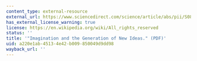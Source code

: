 ```yaml
---
content_type: external-resource
external_url: https://www.sciencedirect.com/science/article/abs/pii/S0885201414000744
has_external_license_warning: true
license: https://en.wikipedia.org/wiki/All_rights_reserved
status: ''
title: '"Imagination and the Generation of New Ideas." (PDF)'
uid: a220e1ab-4513-4e42-b009-850049d9dd98
wayback_url: ''
---
```


